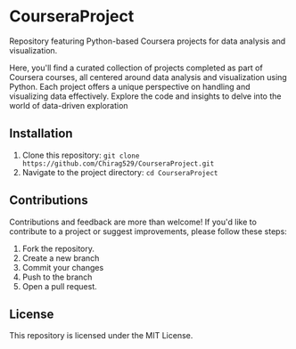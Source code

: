 # CourseraProject
Repository featuring Python-based Coursera projects for data analysis and visualization.

Here, you'll find a curated collection of projects completed as part of Coursera courses, all centered around data analysis and visualization using Python. Each project offers a unique perspective on handling and visualizing data effectively. Explore the code and insights to delve into the world of data-driven exploration

## Installation

1. Clone this repository: `git clone https://github.com/Chirag529/CourseraProject.git`
2. Navigate to the project directory: `cd CourseraProject`


## Contributions

Contributions and feedback are more than welcome! If you'd like to contribute to a project or suggest improvements, please follow these steps:

1. Fork the repository.
2. Create a new branch
3. Commit your changes 
4. Push to the branch 
5. Open a pull request.

## License

This repository is licensed under the MIT License.
